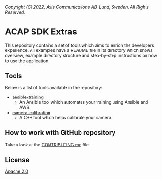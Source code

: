 *Copyright (C) 2022, Axis Communications AB, Lund, Sweden. All Rights Reserved.*

# ACAP SDK Extras

This repository contains a set of tools which aims to enrich the developers experience. All examples have a README file in its directory which shows overview, example directory structure and step-by-step instructions on how to use the application.

## Tools

Below is a list of tools available in the repository:

- [ansible-training](./ansible-training/)
  - An Ansible tool which automates your training using Ansible and AWS.
- [camera-calibration](./camera-calibration/)
  - A C++ tool which helps calibrate your camera.

## How to work with GitHub repository

Take a look at the [CONTRIBUTING.md](CONTRIBUTING.md) file.

## License

[Apache 2.0](LICENSE)
